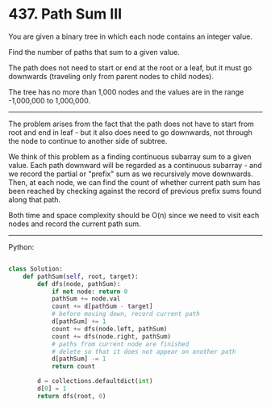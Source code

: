 # 437. Path Sum III

You are given a binary tree in which each node contains an integer value.

Find the number of paths that sum to a given value.

The path does not need to start or end at the root or a leaf, but it must go
downwards (traveling only from parent nodes to child nodes).

The tree has no more than 1,000 nodes and the values are in the range
-1,000,000 to 1,000,000.

---

The problem arises from the fact that the path does not have to start from root
and end in leaf - but it also does need to go downwards, not through the node
to continue to another side of subtree.

We think of this problem as a finding continuous subarray sum to a given value.
Each path downward will be regarded as a continuous subarray - and we record
the partial or "prefix" sum as we recursively move downwards. Then, at each
node, we can find the count of whether current path sum has been reached by
checking against the record of previous prefix sums found along that path.

Both time and space complexity should be O(n) since we need to visit each nodes
and record the current path sum.

---

Python:

```python

class Solution:
    def pathSum(self, root, target):
        def dfs(node, pathSum):
            if not node: return 0
            pathSum += node.val
            count += d[pathSum - target]
            # before moving down, record current path
            d[pathSum] += 1
            count += dfs(node.left, pathSum)
            count += dfs(node.right, pathSum)
            # paths from current node are finished
            # delete so that it does not appear on another path
            d[pathSum] -= 1
            return count

        d = collections.defaultdict(int)
        d[0] = 1
        return dfs(root, 0)
```
